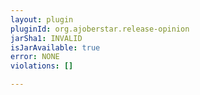 ```yaml
---
layout: plugin
pluginId: org.ajoberstar.release-opinion
jarSha1: INVALID
isJarAvailable: true
error: NONE
violations: []

---
```

